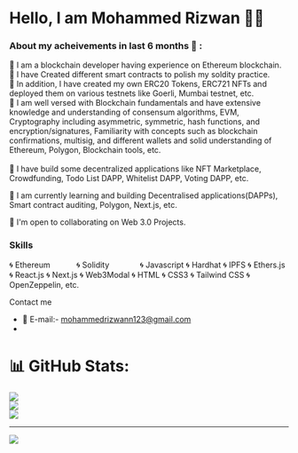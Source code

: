 Hello, I am Mohammed Rizwan :raising_hand_man:
================================

### About my acheivements in last 6 months :dart: :

:pushpin: I am a blockchain developer having experience on Ethereum blockchain.                                                                                         
:pushpin: I have Created different smart contracts to polish my soldity practice.                                                                                       
:pushpin: In addition, I have created my own ERC20 Tokens, ERC721 NFTs and deployed them on various testnets like Goerli, Mumbai testnet, etc.                         
:pushpin: I am well versed with Blockchain fundamentals and have extensive knowledge and understanding of consensum algorithms, EVM, Cryptography including asymmetric, symmetric, hash functions, and encryption/signatures, Familiarity with concepts such as blockchain confirmations, multisig, and different wallets and solid        understanding of Ethereum, Polygon, Blockchain tools, etc.        <br>                                                                                                                                                                                                                                                              
:pushpin: I have build some decentralized applications like NFT Marketplace, Crowdfunding, Todo List DAPP, Whitelist DAPP, Voting DAPP, etc. 

🧠 I am currently learning and building Decentralised applications(DAPPs), Smart contract auditing, Polygon, Next.js, etc.

🤝  I'm open to collaborating on Web 3.0 Projects.

### Skills

:cyclone: Ethereum   &nbsp;&nbsp;&nbsp;&nbsp;&nbsp;&nbsp;&nbsp;&nbsp;&nbsp;&nbsp;   :cyclone: Solidity &nbsp;&nbsp;&nbsp;&nbsp;&nbsp;&nbsp;&nbsp;&nbsp;&nbsp;&nbsp;  &nbsp;    :cyclone: Javascript      :cyclone: Hardhat      :cyclone: IPFS      :cyclone: Ethers.js      :cyclone: React.js      :cyclone: Next.js      :cyclone: Web3Modal      :cyclone: HTML      :cyclone: CSS3      :cyclone: Tailwind CSS      :cyclone: OpenZeppelin, etc. 

Contact me

* :incoming_envelope: E-mail:- [mohammedrizwann123@gmail.com](mailto:mohammedrizwann123@gmail.com)
* 




# 📊 GitHub Stats:
![](https://github-readme-stats.vercel.app/api?username=mohammedrizwann123&theme=dark&hide_border=false&include_all_commits=false&count_private=false)<br/>
![](https://github-readme-streak-stats.herokuapp.com/?user=mohammedrizwann123&theme=dark&hide_border=false)<br/>
![](https://github-readme-stats.vercel.app/api/top-langs/?username=mohammedrizwann123&theme=dark&hide_border=false&include_all_commits=false&count_private=false&layout=compact)

---
[![](https://visitcount.itsvg.in/api?id=mohammedrizwann123&icon=6&color=0)](https://visitcount.itsvg.in)

<!-- Proudly created with GPRM ( https://gprm.itsvg.in ) -->
